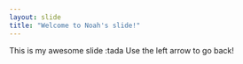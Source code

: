 ```yaml
---
layout: slide
title: "Welcome to Noah's slide!"
---
```

This is my awesome slide :tada
Use the left arrow to go back!

